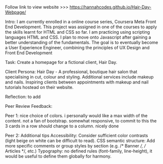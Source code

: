 Follow link to view website >>> https://hannahcodes.github.io/Hair-Day-Webpage/

Intro: 
I am currently enrolled in a online course series, Coursera Meta Front End Development. This project was assigned in one of the courses to apply the skills learnt for HTML and CSS so far. I am practicing using scripting languages HTML and CSS. I plan to move onto Javascript after gaining a better understanding of the fundamentals. The goal is to eventually become a User Experience Engineer, combining the principles of UX Design and Front End Development

Task: Create a homepage for a fictional client, Hair Day. 

Client Persona: 
Hair Day - A professional, boutique hair salon that specialising in cut, colour and styling. Additional services include makeup and nails. Inspiring clients between appointments with makeup and nail tutorials hostead on their website. 

Reflection: to add  

Peer Review Feedback:

Peer 1:
nice choice of colors. i personally would like a max width of the content. not a fan of bootstrap. somewhat responsive, to commit to this the 3 cards in a row should change to a column. nicely done

Peer 2: 
Additional tips Accessibility: Consider sufficient color contrasts (light beige on white can be difficult to read). CSS semantic structure: Add more specific comments or group styles by section (e.g. /* Banner */, /* Articles */, etc.) Typography: no defined rules (font-family, line-height), it would be useful to define them globally for harmony.
